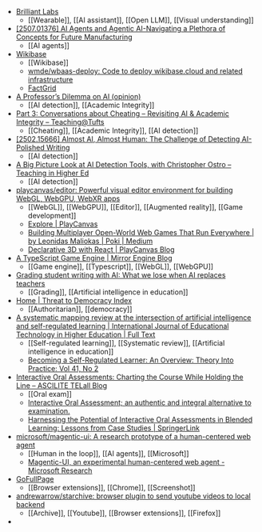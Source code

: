 - [Brilliant Labs](https://brilliant.xyz/)
	- [[Wearable]], [[AI assistant]], [[Open LLM]], [[Visual understanding]]
- [[2507.01376] AI Agents and Agentic AI-Navigating a Plethora of Concepts for Future Manufacturing](https://arxiv.org/abs/2507.01376)
	- [[AI agents]]
- [Wikibase](https://wikiba.se/)
	- [[Wikibase]]
	- [wmde/wbaas-deploy: Code to deploy wikibase.cloud and related infrastructure](https://github.com/wmde/wbaas-deploy)
	- [FactGrid](https://database.factgrid.de/wiki/Main_Page)
- [A Professor’s Dilemma on AI (opinion)](https://www.insidehighered.com/opinion/views/2025/08/01/professors-dilemma-ai-opinion)
	- [[AI detection]], [[Academic Integrity]]
- [Part 3: Conversations about Cheating – Revisiting AI & Academic Integrity – Teaching@Tufts](https://sites.tufts.edu/teaching/2024/07/15/part-3-conversations-about-cheating/)
	- [[Cheating]], [[Academic Integrity]], [[AI detection]]
- [[2502.15666] Almost AI, Almost Human: The Challenge of Detecting AI-Polished Writing](https://arxiv.org/abs/2502.15666)
	- [[AI detection]]
- [A Big Picture Look at AI Detection Tools, with Christopher Ostro – Teaching in Higher Ed](https://teachinginhighered.com/podcast/a-big-picture-look-at-ai-detection-tools/)
	- [[AI detection]]
- [playcanvas/editor: Powerful visual editor environment for building WebGL, WebGPU, WebXR apps](https://github.com/playcanvas/editor)
	- [[WebGL]], [[WebGPU]], [[Editor]], [[Augmented reality]], [[Game development]]
	- [Explore | PlayCanvas](https://playcanvas.com/explore)
	- [Building Multiplayer Open-World Web Games That Run Everywhere | by Leonidas Maliokas | Poki | Medium](https://medium.com/poki/building-multiplayer-open-world-web-games-that-run-everywhere-b0b2afb4940c)
	- [Declarative 3D with React | PlayCanvas Blog](https://blog.playcanvas.com/declarative-3d-with-playcanvas-react/)
- [A TypeScript Game Engine | Mirror Engine Blog](https://mirrorengine.io/blog/a-typescript-game-engine)
	- [[Game engine]], [[Typescript]], [[WebGL]], [[WebGPU]]
- [Grading student writing with AI: What we lose when AI replaces teachers](https://www.eschoolnews.com/digital-learning/2025/07/31/grading-student-writing-with-ai/)
	- [[Grading]], [[Artificial intelligence in education]]
- [Home | Threat to Democracy Index](https://www.threatindex.org/)
	- [[Authoritarian]], [[democracy]]
- [A systematic mapping review at the intersection of artificial intelligence and self-regulated learning | International Journal of Educational Technology in Higher Education | Full Text](https://educationaltechnologyjournal.springeropen.com/articles/10.1186/s41239-025-00548-8?trk=feed_main-feed-card_feed-article-content)
	- [[Self-regulated learning]], [[Systematic review]], [[Artificial intelligence in education]]
	- [Becoming a Self-Regulated Learner: An Overview: Theory Into Practice: Vol 41, No 2](https://www.tandfonline.com/doi/abs/10.1207/s15430421tip4102_2)
- [Interactive Oral Assessments: Charting the Course While Holding the Line – ASCILITE TELall Blog](https://blog.ascilite.org/interactive-oral-assessments-charting-the-course-while-holding-the-line/?trk=feed_main-feed-card_feed-article-content)
	- [[Oral exam]]
	- [Interactive Oral Assessment; an authentic and integral alternative to examination.](https://sway.cloud.microsoft/yQ2s0Bm3ILkWtGll)
	- [Harnessing the Potential of Interactive Oral Assessments in Blended Learning: Lessons from Case Studies | SpringerLink](https://link.springer.com/chapter/10.1007/978-981-96-0722-8_11)
- [microsoft/magentic-ui: A research prototype of a human-centered web agent](https://github.com/microsoft/magentic-ui)
	- [[Human in the loop]], [[AI agents]], [[Microsoft]]
	- [Magentic-UI, an experimental human-centered web agent - Microsoft Research](https://www.microsoft.com/en-us/research/blog/magentic-ui-an-experimental-human-centered-web-agent/)
- [GoFullPage](https://gofullpage.com/)
	- [[Browser extensions]], [[Chrome]], [[Screenshot]]
- [andrewarrow/starchive: browser plugin to send youtube videos to local backend](https://github.com/andrewarrow/starchive)
	- [[Archive]], [[Youtube]], [[Browser extensions]], [[Firefox]]
-